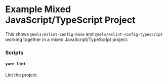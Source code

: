 # Example Mixed JavaScript/TypeScript Project

This shows `@mels/eslint-config-base` and `@mels/eslint-config-typescript` working together in a mixed JavaScript/TypeScript project.

### Scripts

#### `yarn lint`

Lint the project.
